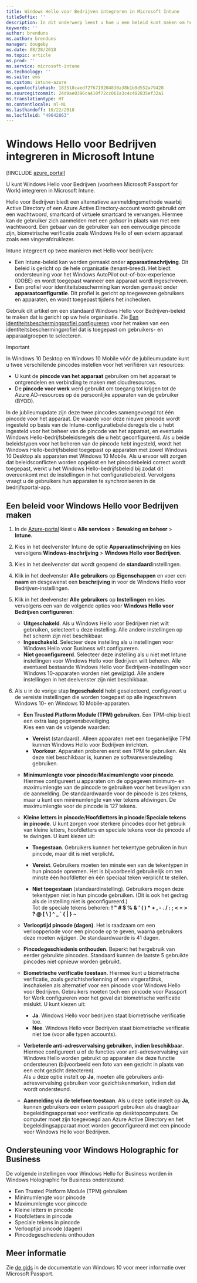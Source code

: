 ```yaml
---
title: Windows Hello voor Bedrijven integreren in Microsoft Intune
titleSuffix: ''
description: In dit onderwerp leest u hoe u een beleid kunt maken om het gebruik van Windows Hello voor Bedrijven op beheerde apparaten te beheren."
keywords: ''
author: brenduns
ms.author: brenduns
manager: dougeby
ms.date: 08/28/2018
ms.topic: article
ms.prod: ''
ms.service: microsoft-intune
ms.technology: ''
ms.suite: ems
ms.custom: intune-azure
ms.openlocfilehash: 183518caed7276719204830a38b1b9d552a79428
ms.sourcegitcommit: 24d9ae0396ca410f72cc061a3c4c402835ef32a1
ms.translationtype: HT
ms.contentlocale: nl-NL
ms.lasthandoff: 10/22/2018
ms.locfileid: "49642863"
---
```

# <a name="integrate-windows-hello-for-business-with-microsoft-intune"></a>Windows Hello voor Bedrijven integreren in Microsoft Intune


[!INCLUDE [azure_portal](./includes/azure_portal.md)]

U kunt Windows Hello voor Bedrijven (voorheen Microsoft Passport for Work) integreren in Microsoft Intune.

 Hello voor Bedrijven biedt een alternatieve aanmeldingsmethode waarbij Active Directory of een Azure Active Directory-account wordt gebruikt om een wachtwoord, smartcard of virtuele smartcard te vervangen. Hiermee kan de gebruiker zich aanmelden met een *gebaar* in plaats van met een wachtwoord. Een gebaar van de gebruiker kan een eenvoudige pincode zijn, biometrische verificatie zoals Windows Hello of een extern apparaat zoals een vingerafdruklezer.

Intune integreert op twee manieren met Hello voor bedrijven:

-   Een Intune-beleid kan worden gemaakt onder **apparaatinschrijving**. Dit beleid is gericht op de hele organisatie (tenant-breed). Het biedt ondersteuning voor het Windows AutoPilot out-of-box-experience (OOBE) en wordt toegepast wanneer een apparaat wordt ingeschreven. 
-  Een profiel voor identiteitsbescherming kan worden gemaakt onder **apparaatconfiguratie**. Dit profiel is gericht op toegewezen gebruikers en apparaten, en wordt toegepast tijdens het inchecken. 

Gebruik dit artikel om een standaard Windows Hello voor Bedrijven-beleid te maken dat is gericht op uw hele organisatie. Zie [Een identiteitsbeschermingprofiel configureren](identity-protection-configure.md) voor het maken van een identiteitsbeschermingprofiel dat is toegepast om gebruikers- en apparaatgroepen te selecteren.  

<!--- -   You can store authentication certificates in the Windows Hello for Business key storage provider (KSP). For more information, see [Secure resource access with certificate profiles in Microsoft Intune](secure-resource-access-with-certificate-profiles.md). --->

> [!IMPORTANT]
> In Windows 10 Desktop en Windows 10 Mobile vóór de jubileumupdate kunt u twee verschillende pincodes instellen voor het verifiëren van resources:
> - U kunt de **pincode van het apparaat** gebruiken om het apparaat te ontgrendelen en verbinding te maken met cloudresources.
> - De **pincode voor werk** werd gebruikt om toegang tot krijgen tot de Azure AD-resources op de persoonlijke apparaten van de gebruiker (BYOD).
> 
> In de jubileumupdate zijn deze twee pincodes samengevoegd tot één pincode voor het apparaat.
> De waarde voor deze nieuwe pincode wordt ingesteld op basis van de Intune-configuratiebeleidsregels die u hebt ingesteld voor het beheer van de pincode van het apparaat, en eventuele Windows Hello-bedrijfsbeleidsregels die u hebt geconfigureerd.
> Als u beide beleidstypen voor het beheren van de pincode hebt ingesteld, wordt het Windows Hello-bedrijfsbeleid toegepast op apparaten met zowel Windows 10 Desktop als apparaten met Windows 10 Mobile.
> Als u ervoor wilt zorgen dat beleidsconflicten worden opgelost en het pincodebeleid correct wordt toegepast, werkt u het Windows Hello-bedrijfsbeleid bij zodat dit overeenkomt met de instellingen in het configuratiebeleid. Vervolgens vraagt u de gebruikers hun apparaten te synchroniseren in de bedrijfsportal-app.



## <a name="create-a-windows-hello-for-business-policy"></a>Een beleid voor Windows Hello voor Bedrijven maken

1. In de [Azure-portal](https://portal.azure.com) kiest u **Alle services** > **Bewaking en beheer** > **Intune**.

2. Kies in het deelvenster Intune de optie **Apparaatinschrijving** en kies vervolgens **Windows-inschrijving** > **Windows Hello voor Bedrijven**.

3. Kies in het deelvenster dat wordt geopend de **standaard**instellingen.

4. Klik in het deelvenster **Alle gebruikers** op **Eigenschappen** en voer een **naam** en desgewenst een **beschrijving** in voor de Windows Hello voor Bedrijven-instellingen.

5. Klik in het deelvenster **Alle gebruikers** op **Instellingen** en kies vervolgens een van de volgende opties voor **Windows Hello voor Bedrijven configureren**:

    - **Uitgeschakeld**. Als u Windows Hello voor Bedrijven niet wilt gebruiken, selecteert u deze instelling. Alle andere instellingen op het scherm zijn niet beschikbaar.
    - **Ingeschakeld**. Selecteer deze instelling als u instellingen voor Windows Hello voor Business wilt configureren.
    - **Niet geconfigureerd**. Selecteer deze instelling als u niet met Intune instellingen voor Windows Hello voor Bedrijven wilt beheren. Alle eventueel bestaande Windows Hello voor Bedrijven-instellingen voor Windows 10-apparaten worden niet gewijzigd. Alle andere instellingen in het deelvenster zijn niet beschikbaar.

6. Als u in de vorige stap **Ingeschakeld** hebt geselecteerd, configureert u de vereiste instellingen die worden toegepast op alle ingeschreven Windows 10- en Windows 10 Mobile-apparaten.

   - **Een Trusted Platform Module (TPM) gebruiken**. Een TPM-chip biedt een extra laag gegevensbeveiliging.<br>Kies een van de volgende waarden:

     - **Vereist** (standaard). Alleen apparaten met een toegankelijke TPM kunnen Windows Hello voor Bedrijven inrichten.
     - **Voorkeur**. Apparaten proberen eerst een TPM te gebruiken. Als deze niet beschikbaar is, kunnen ze softwareversleuteling gebruiken.

   - **Minimumlengte voor pincode**/**Maximumlengte voor pincode**. Hiermee configureert u apparaten om de opgegeven minimum- en maximumlengte van de pincode te gebruiken voor het beveiligen van de aanmelding. De standaardwaarde voor de pincode is zes tekens, maar u kunt een minimumlengte van vier tekens afdwingen. De maximumlengte voor de pincode is 127 tekens.

   - **Kleine letters in pincode**/**Hoofdletters in pincode**/**Speciale tekens in pincode**. U kunt zorgen voor sterkere pincodes door het gebruik van kleine letters, hoofdletters en speciale tekens voor de pincode af te dwingen. U kunt kiezen uit:

     - **Toegestaan**. Gebruikers kunnen het tekentype gebruiken in hun pincode, maar dit is niet verplicht.

     - **Vereist**. Gebruikers moeten ten minste een van de tekentypen in hun pincode opnemen. Het is bijvoorbeeld gebruikelijk om ten minste één hoofdletter en één speciaal teken verplicht te stellen.

     - **Niet toegestaan** (standaardinstelling). Gebruikers mogen deze tekentypen niet in hun pincode gebruiken. (Dit is ook het gedrag als de instelling niet is geconfigureerd.)<br>Tot de speciale tekens behoren: **! " # $ % &amp; ' ( ) &#42; + , - . / : ; &lt; = &gt; ? @ [ \ ] ^ _ &#96; { &#124; } ~**

   - **Verlooptijd pincode (dagen)**. Het is raadzaam om een verloopperiode voor een pincode op te geven, waarna gebruikers deze moeten wijzigen. De standaardwaarde is 41 dagen.

   - **Pincodegeschiedenis onthouden**. Beperkt het hergebruik van eerder gebruikte pincodes. Standaard kunnen de laatste 5 gebruikte pincodes niet opnieuw worden gebruikt.

   - **Biometrische verificatie toestaan**. Hiermee kunt u biometrische verificatie, zoals gezichtsherkenning of een vingerafdruk, inschakelen als alternatief voor een pincode voor Windows Hello voor Bedrijven. Gebruikers moeten toch een pincode voor Passport for Work configureren voor het geval dat biometrische verificatie mislukt. U kunt kiezen uit:

     - **Ja**. Windows Hello voor bedrijven staat biometrische verificatie toe.
     - **Nee**. Windows Hello voor Bedrijven staat biometrische verificatie niet toe (voor alle typen accounts).

   - **Verbeterde anti-adresvervalsing gebruiken, indien beschikbaar**. Hiermee configureert u of de functies voor anti-adresvervalsing van Windows Hello worden gebruikt op apparaten die deze functie ondersteunen (bijvoorbeeld een foto van een gezicht in plaats van een echt gezicht detecteren).<br>Als u deze optie instelt op **Ja**, moeten alle gebruikers anti-adresvervalsing gebruiken voor gezichtskenmerken, indien dat wordt ondersteund.

   - **Aanmelding via de telefoon toestaan**. Als u deze optie instelt op **Ja**, kunnen gebruikers een extern passport gebruiken als draagbaar begeleidingsapparaat voor verificatie op desktopcomputers. De computer moet zijn toegevoegd aan Azure Active Directory en het begeleidingsapparaat moet worden geconfigureerd met een pincode voor Windows Hello voor Bedrijven.

## <a name="windows-holographic-for-business-support"></a>Ondersteuning voor Windows Holographic for Business

De volgende instellingen voor Windows Hello for Business worden in Windows Holographic for Business ondersteund:

- Een Trusted Platform Module (TPM) gebruiken
- Minimumlengte voor pincode
- Maximumlengte voor pincode
- Kleine letters in pincode
- Hoofdletters in pincode
- Speciale tekens in pincode
- Verlooptijd pincode (dagen)
- Pincodegeschiedenis onthouden

## <a name="further-information"></a>Meer informatie
Zie [de gids](https://technet.microsoft.com/library/mt589441.aspx) in de documentatie van Windows 10 voor meer informatie over Microsoft Passport.
